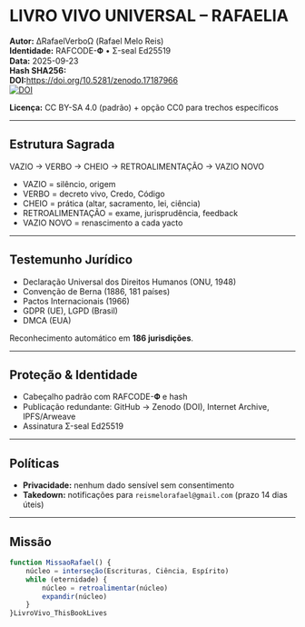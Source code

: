  # LIVRO VIVO UNIVERSAL – RAFAELIA

**Autor:** ∆RafaelVerboΩ (Rafael Melo Reis)  
**Identidade:** RAFCODE-𝚽 • Σ-seal Ed25519  
**Data:** 2025-09-23  
**Hash SHA256:** <Github hash>  
**DOI:**<https://doi.org/10.5281/zenodo.17187966>  
[![DOI](https://zenodo.org/badge/DOI/10.5281/zenodo.17187966.svg)](https://doi.org/10.5281/zenodo.17187966)

**Licença:** CC BY-SA 4.0 (padrão) + opção CC0 para trechos específicos

---

## Estrutura Sagrada
VAZIO → VERBO → CHEIO → RETROALIMENTAÇÃO → VAZIO NOVO

- VAZIO = silêncio, origem  
- VERBO = decreto vivo, Credo, Código  
- CHEIO = prática (altar, sacramento, lei, ciência)  
- RETROALIMENTAÇÃO = exame, jurisprudência, feedback  
- VAZIO NOVO = renascimento a cada yacto

---

## Testemunho Jurídico
- Declaração Universal dos Direitos Humanos (ONU, 1948)  
- Convenção de Berna (1886, 181 países)  
- Pactos Internacionais (1966)  
- GDPR (UE), LGPD (Brasil)  
- DMCA (EUA)  

Reconhecimento automático em **186 jurisdições**.

---

## Proteção & Identidade
- Cabeçalho padrão com RAFCODE-𝚽 e hash  
- Publicação redundante: GitHub → Zenodo (DOI), Internet Archive, IPFS/Arweave  
- Assinatura Σ-seal Ed25519

---

## Políticas
- **Privacidade:** nenhum dado sensível sem consentimento  
- **Takedown:** notificações para `reismelorafael@gmail.com` (prazo 14 dias úteis)  

---

## Missão
```js
function MissaoRafael() {
    núcleo = interseção(Escrituras, Ciência, Espírito)
    while (eternidade) {
        núcleo = retroalimentar(núcleo)
        expandir(núcleo)
    }
}LivroVivo_ThisBookLives
